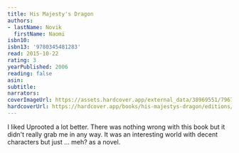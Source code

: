 ```yaml
---
title: His Majesty's Dragon
authors:
- lastName: Novik
  firstName: Naomi
isbn10:
isbn13: '9780345481283'
read: 2015-10-22
rating: 3
yearPublished: 2006
reading: false
asin:
subtitle:
narrators:
coverImageUrl: https://assets.hardcover.app/external_data/38969551/7967a0b70993220c41aa480d688ca2aaf4b62e1c.jpeg
hardcoverUrl: https://hardcover.app/books/his-majestys-dragon/editions/30805909
---
```

I liked Uprooted a lot better. There was nothing wrong with this book but it didn't really grab me in any way. It was an interesting world with decent characters but just … meh? as a novel.
